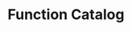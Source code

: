 ---
title: "Function Catalog"
linkTitle: "Function Catalog"
type: docs
description: >
    Top-level index of KRM functions.
---